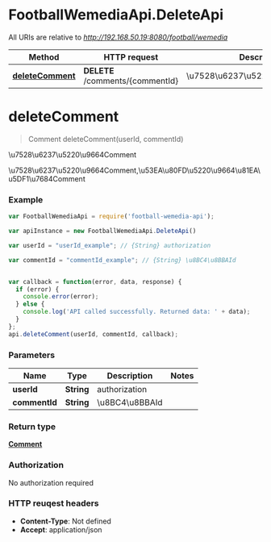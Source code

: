 # FootballWemediaApi.DeleteApi

All URIs are relative to *http://192.168.50.19:8080/football/wemedia*

Method | HTTP request | Description
------------- | ------------- | -------------
[**deleteComment**](DeleteApi.md#deleteComment) | **DELETE** /comments/{commentId} | \u7528\u6237\u5220\u9664Comment


<a name="deleteComment"></a>
# **deleteComment**
> Comment deleteComment(userId, commentId)

\u7528\u6237\u5220\u9664Comment

\u7528\u6237\u5220\u9664Comment,\u53EA\u80FD\u5220\u9664\u81EA\u5DF1\u7684Comment

### Example
```javascript
var FootballWemediaApi = require('football-wemedia-api');

var apiInstance = new FootballWemediaApi.DeleteApi()

var userId = "userId_example"; // {String} authorization

var commentId = "commentId_example"; // {String} \u8BC4\u8BBAId


var callback = function(error, data, response) {
  if (error) {
    console.error(error);
  } else {
    console.log('API called successfully. Returned data: ' + data);
  }
};
api.deleteComment(userId, commentId, callback);
```

### Parameters

Name | Type | Description  | Notes
------------- | ------------- | ------------- | -------------
 **userId** | **String**| authorization | 
 **commentId** | **String**| \u8BC4\u8BBAId | 

### Return type

[**Comment**](Comment.md)

### Authorization

No authorization required

### HTTP reuqest headers

 - **Content-Type**: Not defined
 - **Accept**: application/json


